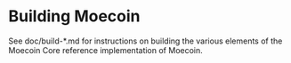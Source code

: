 Building Moecoin
================

See doc/build-*.md for instructions on building the various
elements of the Moecoin Core reference implementation of Moecoin.
